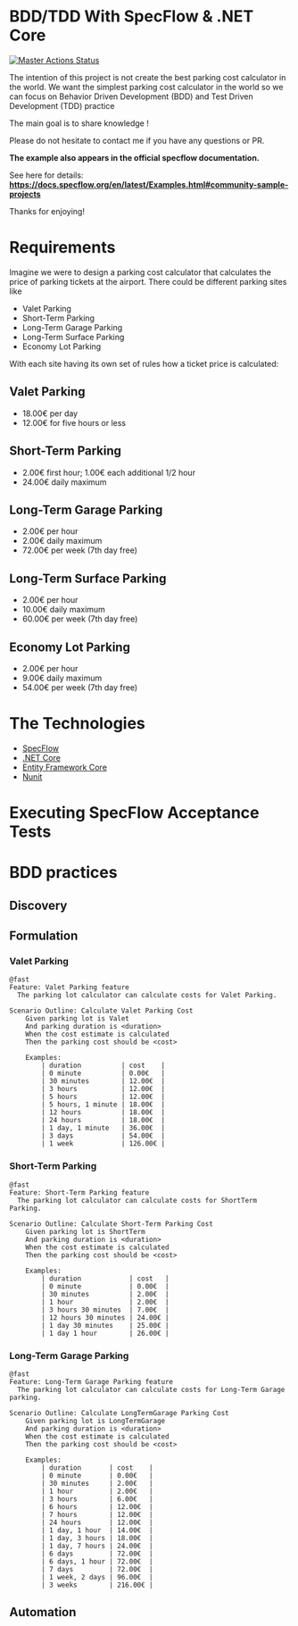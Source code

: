 # BDD/TDD With SpecFlow & .NET Core

[![Master Actions Status](https://github.com/tawfiknouri/BDD-TDD_ParkingCostCalculator_SpecFlow/workflows/ci-ubuntu/badge.svg)](https://github.com/tawfiknouri/BDD-TDD_ParkingCostCalculator_SpecFlow/actions)

The intention of this project is not create the best parking cost calculator in the world.
We want the simplest parking cost calculator in the world so we can focus on Behavior Driven Development (BDD) and Test Driven Development (TDD) practice

The main goal is to share knowledge !

Please do not hesitate to contact me if you have any questions or PR.


**The example also appears in the official specflow documentation.**

See here for details: **https://docs.specflow.org/en/latest/Examples.html#community-sample-projects**


Thanks for enjoying!


# Requirements

Imagine we were to design a parking cost calculator that calculates the price of parking tickets at the airport. There could be different parking sites like

* Valet Parking
* Short-Term Parking
* Long-Term Garage Parking
* Long-Term Surface Parking
* Economy Lot Parking

With each site having its own set of rules how a ticket price is calculated:
## Valet Parking
- 18.00€ per day
- 12.00€ for five hours or less
## Short-Term Parking
- 2.00€ first hour; 1.00€ each additional 1/2 hour
- 24.00€ daily maximum
## Long-Term Garage Parking
- 2.00€ per hour
- 2.00€ daily maximum
- 72.00€ per week (7th day free)
## Long-Term Surface Parking
- 2.00€ per hour
- 10.00€ daily maximum
- 60.00€ per week (7th day free)
## Economy Lot Parking
- 2.00€ per hour
- 9.00€ daily maximum
- 54.00€ per week (7th day free)

# The Technologies
* [SpecFlow](https://specflow.org/)
* [.NET Core](https://dotnet.microsoft.com/download)
* [Entity Framework Core](https://docs.microsoft.com/en-us/ef/core)
* [Nunit](https://nunit.org/)
  
# Executing SpecFlow Acceptance Tests


# BDD practices
## Discovery
## Formulation

### Valet Parking

``` gherkin
@fast
Feature: Valet Parking feature
  The parking lot calculator can calculate costs for Valet Parking.

Scenario Outline: Calculate Valet Parking Cost
	Given parking lot is Valet
	And parking duration is <duration>
	When the cost estimate is calculated
	Then the parking cost should be <cost>

	Examples:
		| duration          | cost    |
		| 0 minute          | 0.00€   |
		| 30 minutes        | 12.00€  |
		| 3 hours           | 12.00€  |
		| 5 hours           | 12.00€  |
		| 5 hours, 1 minute | 18.00€  |
		| 12 hours          | 18.00€  |
		| 24 hours          | 18.00€  |
		| 1 day, 1 minute   | 36.00€  |
		| 3 days            | 54.00€  |
		| 1 week            | 126.00€ |
```

### Short-Term Parking

``` gherkin
@fast
Feature: Short-Term Parking feature
  The parking lot calculator can calculate costs for ShortTerm Parking.

Scenario Outline: Calculate Short-Term Parking Cost
	Given parking lot is ShortTerm
	And parking duration is <duration>
	When the cost estimate is calculated
	Then the parking cost should be <cost>

	Examples:
		| duration            | cost   |
		| 0 minute            | 0.00€  |
		| 30 minutes          | 2.00€  |
		| 1 hour              | 2.00€  |
		| 3 hours 30 minutes  | 7.00€  |
		| 12 hours 30 minutes | 24.00€ |
		| 1 day 30 minutes    | 25.00€ |
		| 1 day 1 hour        | 26.00€ |
```

### Long-Term Garage Parking

``` gherkin
@fast
Feature: Long-Term Garage Parking feature
  The parking lot calculator can calculate costs for Long-Term Garage parking.

Scenario Outline: Calculate LongTermGarage Parking Cost
	Given parking lot is LongTermGarage
	And parking duration is <duration>
	When the cost estimate is calculated
	Then the parking cost should be <cost>

	Examples:
		| duration       | cost    |
		| 0 minute       | 0.00€   |
		| 30 minutes     | 2.00€   |
		| 1 hour         | 2.00€   |
		| 3 hours        | 6.00€   |
		| 6 hours        | 12.00€  |
		| 7 hours        | 12.00€  |
		| 24 hours       | 12.00€  |
		| 1 day, 1 hour  | 14.00€  |
		| 1 day, 3 hours | 18.00€  |
		| 1 day, 7 hours | 24.00€  |
		| 6 days         | 72.00€  |
		| 6 days, 1 hour | 72.00€  |
		| 7 days         | 72.00€  |
		| 1 week, 2 days | 96.00€  |
		| 3 weeks        | 216.00€ |
```


## Automation
